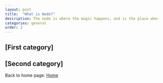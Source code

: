 ```yaml
---
layout: post
title:  "What is Node?"
description: The node is where the magic happens, and is the place where all micro services are hosted. Learn about the different kind of hosts and what platforms they can run on.
categories: general
order: 2
---
```


## [First category]

## [Second category]

Back to home page: [Home](/microServiceBus.docs/)
